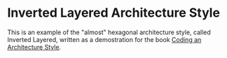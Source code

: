 # Inverted Layered Architecture Style 

This is an example of the "almost" hexagonal architecture style, called Inverted Layered, written as a demostration for the book [Coding an Architecture Style](https://leanpub.com/codinganarchitecturestyle).